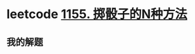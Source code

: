 # leetcode [1155. 掷骰子的N种方法](https://leetcode-cn.com/problems/number-of-dice-rolls-with-target-sum/)

## 我的解题

